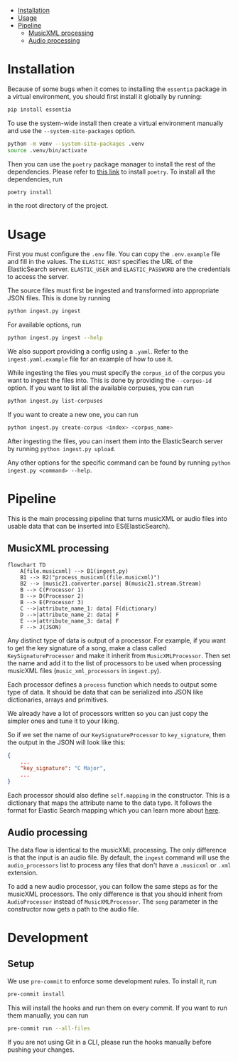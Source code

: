 <!-- TOC -->
* [Installation](#installation)
* [Usage](#usage)
* [Pipeline](#pipeline)
  * [MusicXML processing](#musicxml-processing)
  * [Audio processing](#audio-processing)
<!-- TOC -->

# Installation
Because of some bugs when it comes to installing the `essentia` package in a virtual environment, you should first install 
it globally by running:
```bash
pip install essentia
```
To use the system-wide install then create a virtual environment manually and use the `--system-site-packages` option. 
```bash
python -m venv --system-site-packages .venv
source .venv/bin/activate
```

Then you can use the `poetry` package manager to install the rest of the dependencies.
Please refer to [this link](https://python-poetry.org/docs/#installation) to install `poetry`. To install all the dependencies, run 
```bash 
poetry install
``` 
in the root directory of the project.

# Usage
First you must configure the `.env` file. You can copy the `.env.example` file and fill in the values. 
The `ELASTIC_HOST` specifies the URL of the ElasticSearch server. `ELASTIC_USER` and `ELASTIC_PASSWORD` are the credentials to access the server.

The source files must first be ingested and transformed into appropriate JSON files. This is done by running
```bash
python ingest.py ingest
``` 
For available options, run 
```bash
python ingest.py ingest --help
``` 
We also support providing a config using a `.yaml`. Refer to the
`ingest.yaml.example` file for an example of how to use it.

While ingesting the files you must specify the `corpus_id` of the corpus you want to ingest the files into. This is done by providing the `--corpus-id` option.
If you want to list all the available corpuses, you can run 
```bash
python ingest.py list-corpuses
```
If you want to create a new one, you can run 
```bash
python ingest.py create-corpus <index> <corpus_name>
```

After ingesting the files, you can insert them into the ElasticSearch server by running `python ingest.py upload`.

Any other options for the specific command can be found by running `python ingest.py <command> --help`.

# Pipeline
This is the main processing pipeline that turns musicXML or audio files into usable data that can be inserted into ES(ElasticSearch).

## MusicXML processing
```mermaid
flowchart TD
    A[file.musicxml] --> B1(ingest.py)
    B1 --> B2("process_musicxml(file.musicxml)")
    B2 --> |music21.converter.parse| B(music21.stream.Stream)
    B --> C(Processor 1)
    B --> D(Processor 2)
    B --> E(Processor 3)
    C -->|attribute_name_1: data| F(dictionary)
    D -->|attribute_name_2: data| F
    E -->|attribute_name_3: data| F
    F --> J(JSON)
```

Any distinct type of data is output of a processor. For example, if you want to get the key signature of a song, make a class
called `KeySignatureProcessor` and make it inherit from `MusicXMLProcessor`. Then set the name and add it to the list of processors to be used when processing musicXML files (`music_xml_processors` in `ingest.py`). 

Each processor defines a `process` function which needs to output some type of data. It should be data that can be serialized into JSON like dictionaries, arrays and primitives.

We already have a lot of processors written so you can just copy the simpler ones and tune it to your liking.

So if we set the name of our `KeySignatureProcessor` to `key_signature`, then the output in the JSON will look like this:
```json
{
    ...
    "key_signature": "C Major",
    ...
}
```

Each processor should also define `self.mapping` in the constructor. This is a dictionary that maps the attribute name to the data type.
It follows the format for Elastic Search mapping which you can learn more about [here](https://www.elastic.co/guide/en/elasticsearch/reference/current/explicit-mapping.html).

## Audio processing
The data flow is identical to the musicXML processing. The only difference is that the input is an audio file.
By default, the `ingest` command will use the `audio_processors` list to process any files that don't have a `.musicxml` or `.xml` extension.

To add a new audio processor, you can follow the same steps as for the musicXML processors. The only difference is that you should inherit from `AudioProcessor` instead of `MusicXMLProcessor`.
The `song` parameter in the constructor now gets a path to the audio file.

# Development

## Setup
We use `pre-commit` to enforce some development rules. To install it, run
```bash
pre-commit install
```
This will install the hooks and run them on every commit. If you want to run them manually, you can run
```bash
pre-commit run --all-files
```
If you are not using Git in a CLI, please run the hooks manually before pushing your changes.